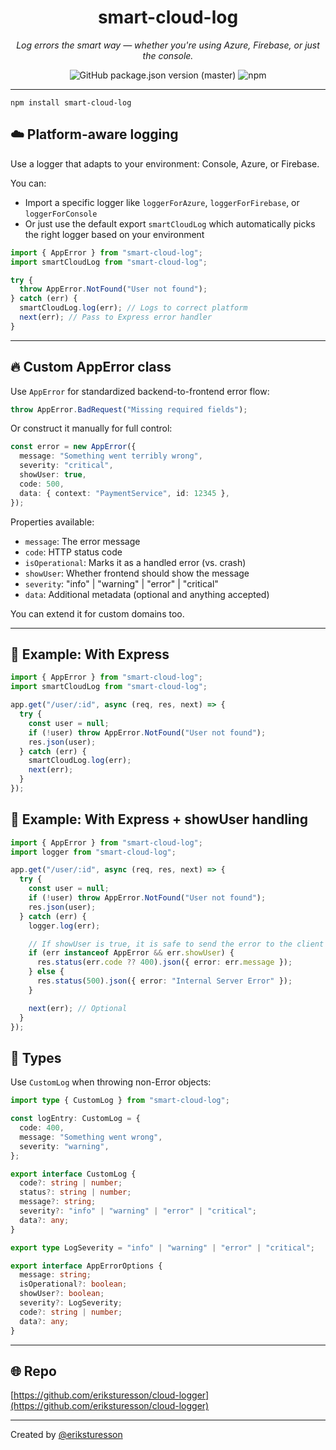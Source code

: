 <center>

# smart-cloud-log

_Log errors the smart way — whether you're using Azure, Firebase, or just the console._

<img alt="GitHub package.json version (master)" src="https://img.shields.io/github/package-json/v/eriksturesson/cloudLogger/master">
<img alt="npm" src="https://img.shields.io/npm/dy/smart-cloud-log?label=npm%20downloads">

</center>

---

```
npm install smart-cloud-log
```

## ☁️ Platform-aware logging

Use a logger that adapts to your environment: Console, Azure, or Firebase.

You can:

- Import a specific logger like `loggerForAzure`, `loggerForFirebase`, or `loggerForConsole`
- Or just use the default export `smartCloudLog` which automatically picks the right logger based on your environment

```ts
import { AppError } from "smart-cloud-log";
import smartCloudLog from "smart-cloud-log";

try {
  throw AppError.NotFound("User not found");
} catch (err) {
  smartCloudLog.log(err); // Logs to correct platform
  next(err); // Pass to Express error handler
}
```

---

## 🔥 Custom AppError class

Use `AppError` for standardized backend-to-frontend error flow:

```ts
throw AppError.BadRequest("Missing required fields");
```

Or construct it manually for full control:

```ts
const error = new AppError({
  message: "Something went terribly wrong",
  severity: "critical",
  showUser: true,
  code: 500,
  data: { context: "PaymentService", id: 12345 },
});
```

Properties available:

- `message`: The error message
- `code`: HTTP status code
- `isOperational`: Marks it as a handled error (vs. crash)
- `showUser`: Whether frontend should show the message
- `severity`: "info" | "warning" | "error" | "critical"
- `data`: Additional metadata (optional and anything accepted)

You can extend it for custom domains too.

---

## 🧠 Example: With Express

```ts
import { AppError } from "smart-cloud-log";
import smartCloudLog from "smart-cloud-log";

app.get("/user/:id", async (req, res, next) => {
  try {
    const user = null;
    if (!user) throw AppError.NotFound("User not found");
    res.json(user);
  } catch (err) {
    smartCloudLog.log(err);
    next(err);
  }
});
```

## 🧠 Example: With Express + showUser handling

```ts
import { AppError } from "smart-cloud-log";
import logger from "smart-cloud-log";

app.get("/user/:id", async (req, res, next) => {
  try {
    const user = null;
    if (!user) throw AppError.NotFound("User not found");
    res.json(user);
  } catch (err) {
    logger.log(err);

    // If showUser is true, it is safe to send the error to the client (frontend)
    if (err instanceof AppError && err.showUser) {
      res.status(err.code ?? 400).json({ error: err.message });
    } else {
      res.status(500).json({ error: "Internal Server Error" });
    }

    next(err); // Optional
  }
});
```

## 🧩 Types

Use `CustomLog` when throwing non-Error objects:

```ts
import type { CustomLog } from "smart-cloud-log";

const logEntry: CustomLog = {
  code: 400,
  message: "Something went wrong",
  severity: "warning",
};
```

```ts
export interface CustomLog {
  code?: string | number;
  status?: string | number;
  message?: string;
  severity?: "info" | "warning" | "error" | "critical";
  data?: any;
}
```

```ts
export type LogSeverity = "info" | "warning" | "error" | "critical";
```

```ts
export interface AppErrorOptions {
  message: string;
  isOperational?: boolean;
  showUser?: boolean;
  severity?: LogSeverity;
  code?: string | number;
  data?: any;
}
```

---

## 🌐 Repo

[https://github.com/eriksturesson/cloud-logger](https://github.com/eriksturesson/cloud-logger)

---

Created by [@eriksturesson](https://eriksturesson.se)
